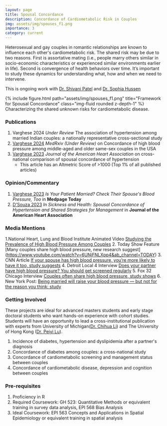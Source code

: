 ```yaml
---
layout: page
title: Spousal Concordance
description: Concordance of Cardiometabolic Risk in Couples
img: assets/img/spouses_f1.png
importance: 3
category: current
---
```



Heterosexual and gay couples in romantic relationships are known to influence each other's cardiometabolic risk. The shared risk may be due to two reasons. First is assortative mating (i.e., people marry others similar in socio-economic characteristics or experienced similar environments earlier in life). Second is convergence of health behaviors over time. It’s important to study these dynamics for understanding what, how and when we need to intervene.


This is ongoing work with [Dr. Shivani Patel](https://sph.emory.edu/faculty/profile/index.php?FID=shivani%20a.-patel-8776) and [Dr. Sophia Hussen](https://sph.emory.edu/faculty/profile/index.php?FID=sophia-hussen-8672)


<div class="row">
    <div class="col-sm mt-3 mt-md-0">
        {% include figure.html path="assets/img/spouses_f1.png" title="Framework for Spousal Concordance" class="img-fluid rounded z-depth-1" %}
    </div>
</div>
<div class="caption">
    Characterizing the shared unknown risks for cardiometabolic disease.
</div>


### Publications
1. Varghese 2024 *Under Review* The association of hypertension among married Indian couples: a nationally representative cross-sectional study
1. [Varghese 2024](https://www.medrxiv.org/content/10.1101/2024.01.09.24300695v1) *MedRxiv (Under Review)* on Concordance of high blood pressure among middle-aged and older same-sex couples in the USA
3. [Varghese 2023](https://www.ahajournals.org/doi/10.1161/JAHA.123.030765) *Journal of the American Heart Association* on cross-national comparison of spousal concordance of hypertension
    - This article has an Altmetric Score of >1000 (Top 1% of all published articles)

### Opinion/Commentary
1. [Varghese 2023](https://www.medpagetoday.com/opinion/second-opinions/107913) *Is Your Patient Married? Check Their Spouse's Blood Pressure, Too* in **Medpage Today**
2. [D'Souza 2023](https://www.ahajournals.org/doi/10.1161/JAHA.123.033064) *In Sickness and Health: Spousal Concordance of Hypertension and Shared Strategies for Management* in **Journal of the American Heart Association**

	
### Media Mentions
1.National Heart, Lung and Blood Institute Animated Video [Studying the Prevalence of High Blood Pressure Among Couples](https://vimeo.com/868048963)
2. Today Show Feature [Many couples share high blood pressure, new research suggest]	(https://www.youtube.com/watch?v=6UNjFNLXpp4&ab_channel=TODAY)
3. CNN Article [If your spouse has high blood pressure, you’re more likely to have it too, study suggests](https://us.cnn.com/2023/12/06/health/high-blood-pressure-couples-study/index.html)
4. Detroit Local 4 Interview [Does your partner have high blood pressure? You should get screened regularly](https://www.youtube.com/watch?v=EHRuN05QMs0)
5. Fox 32 Chicago Interview [Couples often share high blood pressure, study shows](https://www.youtube.com/watch?v=QhhfbMr2nTE)
6. New York Post: [Being married will raise your blood pressure — but not for the reason you think: study](https://nypost.com/2023/12/06/lifestyle/being-married-will-raise-your-blood-pressure-but-not-for-the-reason-you-think-study/)

### Getting Involved
These projects are ideal for advanced masters students and early stage doctoral students who want hands-on experience with cohort studies. Students will have an opportunity to lead a cross-institutional publication with experts from University of Michigan([Dr. Chihua Li](https://www.linkedin.com/in/chihua-li-38469a135)) and The University of Hong Kong ([Dr. Peiyi Lu](https://www.socialwork.hku.hk/peiyi/)).

1. Incidence of diabetes, hypertension and dyslipidemia after a partner's diagnosis
2. Concordance of diabetes among couples: a cross-national study
3. Concordance of cardiometabolic screening and management status between couples
4. Concordance of cardiometabolic disease, depression and cognition between couples


### Pre-requisites
1. Proficiency in R
2. Required Coursework: GH 523: Quantitative Methods or equivalent training in survey data analysis, EPI 568 Bias Analysis
3. Ideal Coursework: EPI 563 Concepts and Applications in Spatial Epidemiology or equivalent training in spatial analysis